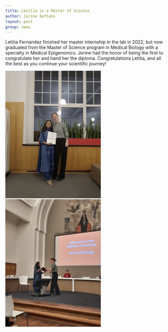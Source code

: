 ```yaml
---
title: Letitia is a Master of Science 
author: Jorine Eeftens
layout: post
group: news
---
```


Letitia Fernandez finished her master internship in the lab in 2022, but now graduated from the Master of Science program in Medical Biology with a specialty in Medical Epigenomics. Jorine had the honor of being the first to congratulate her and hand her the diploma. Congratulations Letitia, and all the best as you continue your scientific journey! 

<img src="/static/img/news/letitiagrad1.jpg" width="300"><img src="/static/img/news/letitiagrad2.jpg" width="300">
